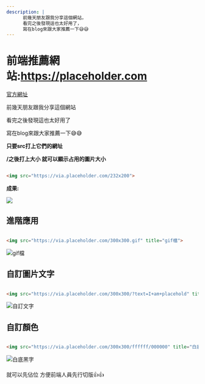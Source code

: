 ```yaml
---
description: |
      前幾天朋友跟我分享這個網站，
      看完之後發現這也太好用了，
      寫在blog來跟大家推薦一下😅😅
---
```

# 前端推薦網站:https://placeholder.com

[官方網址](https://placeholder.com)


前幾天朋友跟我分享這個網站

看完之後發現這也太好用了

寫在blog來跟大家推薦一下😅😅

**只要src打上它們的網址**

**/之後打上大小 就可以顯示占用的圖片大小**

``` html

<img src="https://via.placeholder.com/232x200">

```

**成果:**

<img src="https://via.placeholder.com/232x200">

## 進階應用

``` html

<img src="https://via.placeholder.com/300x300.gif" title="gif檔">

```
<img src="https://via.placeholder.com/300x300.gif" title="gif檔">

## 自訂圖片文字
``` html

<img src="https://via.placeholder.com/300x300/?text=I+am+placehold" title="自訂文字">

```

<img src="https://via.placeholder.com/300x300/?text=I+am+placehold" title="自訂文字">

## 自訂顏色
``` html

<img src="https://via.placeholder.com/300x300/ffffff/000000" title="白底黑字">

```

<img src="https://via.placeholder.com/300x300/ffffff/000000" title="白底黑字">


<div style='margin-top:20px;'>
就可以先佔位 方便前端人員先行切版👍👍
</div>
